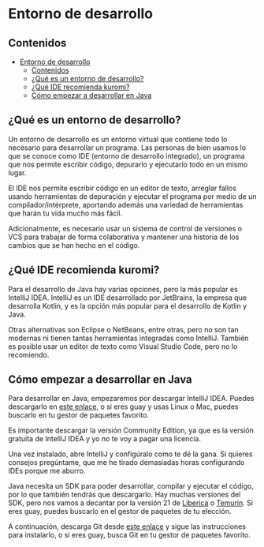 # Entorno de desarrollo

## Contenidos

- [Entorno de desarrollo](#entorno-de-desarrollo)
  - [Contenidos](#contenidos)
  - [¿Qué es un entorno de desarrollo?](#qué-es-un-entorno-de-desarrollo)
  - [¿Qué IDE recomienda kuromi?](#qué-ide-recomienda-kuromi)
  - [Cómo empezar a desarrollar en Java](#cómo-empezar-a-desarrollar-en-java)

## ¿Qué es un entorno de desarrollo?

Un entorno de desarrollo es un entorno virtual que contiene todo lo necesario para desarrollar un programa. Las personas de bien usamos lo que se conoce como IDE (entorno de desarrollo integrado), un programa que nos permite escribir código, depurarlo y ejecutarlo todo en un mismo lugar.

El IDE nos permite escribir código en un editor de texto, arreglar fallos usando herramientas de depuración y ejecutar el programa por medio de un compilador/intérprete, aportando además una variedad de herramientas que harán tu vida mucho más fácil.

Adicionalmente, es necesario usar un sistema de control de versiones o VCS para trabajar de forma colaborativa y mantener una historia de los cambios que se han hecho en el código.

## ¿Qué IDE recomienda kuromi?

Para el desarrollo de Java hay varias opciones, pero la más popular es IntelliJ IDEA. IntelliJ es un IDE desarrollado por JetBrains, la empresa que desarrolla Kotlin, y es la opción más popular para el desarrollo de Kotlin y Java.

Otras alternativas son Eclipse o NetBeans, entre otras, pero no son tan modernas ni tienen tantas herramientas integradas como IntelliJ. También es posible usar un editor de texto como Visual Studio Code, pero no lo recomiendo.

## Cómo empezar a desarrollar en Java

Para desarrollar en Java, empezaremos por descargar IntelliJ IDEA. Puedes descargarlo en [este enlace](https://www.jetbrains.com/es-es/idea/download), o si eres guay y usas Linux o Mac, puedes buscarlo en tu gestor de paquetes favorito.

Es importante descargar la versión Community Edition, ya que es la versión gratuita de IntelliJ IDEA y yo no te voy a pagar una licencia.

Una vez instalado, abre IntelliJ y configúralo como te dé la gana. Si quieres consejos pregúntame, que me he tirado demasiadas horas configurando IDEs porque me aburro.

Java necesita un SDK para poder desarrollar, compilar y ejecutar el código, por lo que también tendrás que descargarlo. Hay muchas versiones del SDK, pero nos vamos a decantar por la versión 21 de [Liberica](https://bell-sw.com/pages/downloads/#jdk-21-lts) o [Temurin](https://adoptium.net/es/temurin/releases/). Si eres guay, puedes buscarlo en el gestor de paquetes de tu elección.

A continuación, descarga Git desde [este enlace](https://git-scm.com/downloads) y sigue las instrucciones para instalarlo, o si eres guay, busca Git en tu gestor de paquetes favorito.
